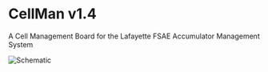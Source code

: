 # CellMan v1.4
A Cell Management Board for the Lafayette FSAE Accumulator Management System

![Schematic](https://render.githubusercontent.com/view/pdf?commit=28a564f15f68efd4a1f7932b6e4e196ebf0c3cd9&enc_url=68747470733a2f2f7261772e67697468756275736572636f6e74656e742e636f6d2f4c61666179657474652d465341452f43656c6c4d616e2f323861353634663135663638656664346131663739333262366534653139366562663063336364392f43656c6c4d616e2e706466&nwo=Lafayette-FSAE%2FCellMan&path=CellMan.pdf&repository_id=210021169&repository_type=Repository#fd72bdef-2e69-4ac6-ae2a-c4ee2e7c0041)
